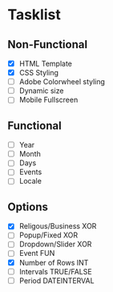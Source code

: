 # Tasklist

## Non-Functional
- [X] HTML Template
- [X] CSS Styling
- [ ] Adobe Colorwheel styling
- [ ] Dynamic size
- [ ] Mobile Fullscreen

## Functional
- [ ] Year 
- [ ] Month
- [ ] Days
- [ ] Events
- [ ] Locale

## Options
- [X] Religous/Business XOR
- [ ] Popup/Fixed XOR
- [ ] Dropdown/Slider XOR
- [ ] Event FUN
- [X] Number of Rows INT
- [ ] Intervals TRUE/FALSE
- [ ] Period DATEINTERVAL
